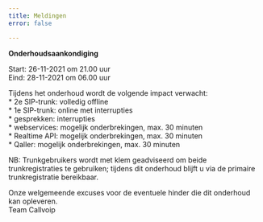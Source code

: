 ```yaml
---
title: Meldingen
error: false

---
```

**Onderhoudsaankondiging**

Start: 26-11-2021 om 21.00 uur  
Eind: 28-11-2021 om 06.00 uur

Tijdens het onderhoud wordt de volgende impact verwacht:  
\* 2e SIP-trunk: volledig offline  
\* 1e SIP-trunk: online met interrupties  
\* gesprekken: interrupties  
\* webservices: mogelijk onderbrekingen, max. 30 minuten  
\* Realtime API: mogelijk onderbrekingen, max. 30 minuten  
\* Qaller: mogelijk onderbrekingen, max. 30 minuten

NB: Trunkgebruikers wordt met klem geadviseerd om beide trunkregistraties te gebruiken; tijdens dit onderhoud blijft u via de primaire trunkregistratie bereikbaar. 

Onze welgemeende excuses voor de eventuele hinder die dit onderhoud kan opleveren.  
Team Callvoip